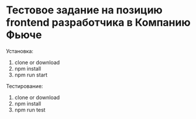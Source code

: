 # Тестовое задание на позицию frontend разработчика в Компанию Фьюче

Установка:
1. clone or download
2. npm install
3. npm run start

Тестирование:
1. clone or download
2. npm install
3. npm run test


